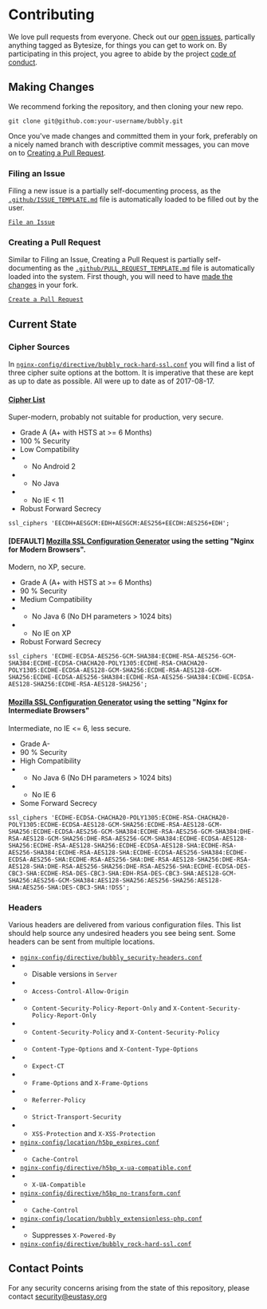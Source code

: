 # Contributing

We love pull requests from everyone. Check out our [open issues](https://github.com/eustasy/bubbly/issues), partically anything tagged as Bytesize, for things you can get to work on. By participating in this project, you agree to abide by the project [code of conduct](https://github.com/eustasy/bubbly/blob/master/CODE_OF_CONDUCT.md).

## Making Changes

We recommend forking the repository, and then cloning your new repo.

    git clone git@github.com:your-username/bubbly.git

Once you've made changes and committed them in your fork, preferably on a nicely named branch with descriptive commit messages, you can move on to [Creating a Pull Request](#creating-a-pull-request).

### Filing an Issue

Filing a new issue is a partially self-documenting process, as the [`.github/ISSUE_TEMPLATE.md`](https://github.com/eustasy/bubbly/blob/master/.github/ISSUE_TEMPLATE.md) file is automatically loaded to be filled out by the user.

[`File an Issue`](https://github.com/eustasy/bubbly/issues/new)

### Creating a Pull Request

Similar to Filing an Issue, Creating a Pull Request is partially self-documenting as the [`.github/PULL_REQUEST_TEMPLATE.md`](https://github.com/eustasy/bubbly/blob/master/.github/PULL_REQUEST_TEMPLATE.md) file is automatically loaded into the system. First though, you will need to have [made the changes](#making-changes) in your fork.

[`Create a Pull Request`](https://github.com/eustasy/bubbly/compare/)

## Current State

### Cipher Sources

In [`nginx-config/directive/bubbly_rock-hard-ssl.conf`](https://github.com/eustasy/bubbly/blob/master/nginx-config/directive/bubbly_rock-hard-ssl.conf) you will find a list of three cipher suite options at the bottom. It is imperative that these are kept as up to date as possible. All were up to date as of 2017-08-17.

#### [Cipher List](https://cipherli.st)

Super-modern, probably not suitable for production, very secure.

- Grade A  (A+ with HSTS at >= 6 Months)
- 100 % Security
- Low Compatibility
- - No Android 2
- - No Java
- - No IE < 11
- Robust Forward Secrecy

```
ssl_ciphers 'EECDH+AESGCM:EDH+AESGCM:AES256+EECDH:AES256+EDH';
```

#### [DEFAULT] [Mozilla SSL Configuration Generator](https://mozilla.github.io/server-side-tls/ssl-config-generator/) using the setting "Nginx for Modern Browsers".

Modern, no XP, secure.

- Grade A (A+ with HSTS at >= 6 Months)
- 90 % Security
- Medium Compatibility
- - No Java 6 (No DH parameters > 1024 bits)
- - No IE on XP
- Robust Forward Secrecy

```
ssl_ciphers 'ECDHE-ECDSA-AES256-GCM-SHA384:ECDHE-RSA-AES256-GCM-SHA384:ECDHE-ECDSA-CHACHA20-POLY1305:ECDHE-RSA-CHACHA20-POLY1305:ECDHE-ECDSA-AES128-GCM-SHA256:ECDHE-RSA-AES128-GCM-SHA256:ECDHE-ECDSA-AES256-SHA384:ECDHE-RSA-AES256-SHA384:ECDHE-ECDSA-AES128-SHA256:ECDHE-RSA-AES128-SHA256';
```

#### [Mozilla SSL Configuration Generator](https://mozilla.github.io/server-side-tls/ssl-config-generator/) using the setting "Nginx for Intermediate Browsers"

Intermediate, no IE <= 6, less secure.

- Grade A-
- 90 % Security
- High Compatibility
- - No Java 6 (No DH parameters > 1024 bits)
- - No IE 6
- Some Forward Secrecy

```
ssl_ciphers 'ECDHE-ECDSA-CHACHA20-POLY1305:ECDHE-RSA-CHACHA20-POLY1305:ECDHE-ECDSA-AES128-GCM-SHA256:ECDHE-RSA-AES128-GCM-SHA256:ECDHE-ECDSA-AES256-GCM-SHA384:ECDHE-RSA-AES256-GCM-SHA384:DHE-RSA-AES128-GCM-SHA256:DHE-RSA-AES256-GCM-SHA384:ECDHE-ECDSA-AES128-SHA256:ECDHE-RSA-AES128-SHA256:ECDHE-ECDSA-AES128-SHA:ECDHE-RSA-AES256-SHA384:ECDHE-RSA-AES128-SHA:ECDHE-ECDSA-AES256-SHA384:ECDHE-ECDSA-AES256-SHA:ECDHE-RSA-AES256-SHA:DHE-RSA-AES128-SHA256:DHE-RSA-AES128-SHA:DHE-RSA-AES256-SHA256:DHE-RSA-AES256-SHA:ECDHE-ECDSA-DES-CBC3-SHA:ECDHE-RSA-DES-CBC3-SHA:EDH-RSA-DES-CBC3-SHA:AES128-GCM-SHA256:AES256-GCM-SHA384:AES128-SHA256:AES256-SHA256:AES128-SHA:AES256-SHA:DES-CBC3-SHA:!DSS';
```

### Headers

Various headers are delivered from various configuration files. This list should help source any undesired headers you see being sent. Some headers can be sent from multiple locations.

- [`nginx-config/directive/bubbly_security-headers.conf`](https://github.com/eustasy/bubbly/blob/master/nginx-config/directive/bubbly_security-headers.conf)
- - Disable versions in `Server` 
- - `Access-Control-Allow-Origin`
- - `Content-Security-Policy-Report-Only` and `X-Content-Security-Policy-Report-Only`
- - `Content-Security-Policy` and `X-Content-Security-Policy`
- - `Content-Type-Options` and `X-Content-Type-Options`
- - `Expect-CT`
- - `Frame-Options` and `X-Frame-Options`
- - `Referrer-Policy`
- - `Strict-Transport-Security`
- - `XSS-Protection` and `X-XSS-Protection`
- [`nginx-config/location/h5bp_expires.conf`](https://github.com/eustasy/bubbly/blob/master/nginx-config/location/h5bp_expires.conf)
- - `Cache-Control`
- [`nginx-config/directive/h5bp_x-ua-compatible.conf`](https://github.com/eustasy/bubbly/blob/master/nginx-config/directive/h5bp_x-ua-compatible.conf)
- - `X-UA-Compatible`
- [`nginx-config/directive/h5bp_no-transform.conf`](https://github.com/eustasy/bubbly/blob/master/nginx-config/directive/h5bp_no-transform.conf)
- - `Cache-Control`
- [`nginx-config/location/bubbly_extensionless-php.conf`](https://github.com/eustasy/bubbly/blob/master/nginx-config/location/bubbly_extensionless-php.conf)
- - Suppresses `X-Powered-By`
- [`nginx-config/directive/bubbly_rock-hard-ssl.conf`](https://github.com/eustasy/bubbly/blob/master/nginx-config/directive/bubbly_rock-hard-ssl.conf)

## Contact Points

For any security concerns arising from the state of this repository, please contact [security@eustasy.org](mailto:security@eustasy.org)
